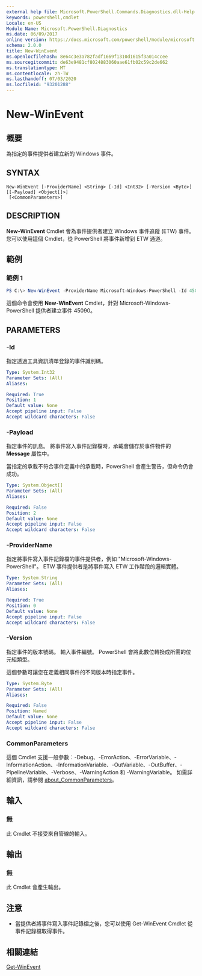 ```yaml
---
external help file: Microsoft.PowerShell.Commands.Diagnostics.dll-Help.xml
keywords: powershell,cmdlet
Locale: en-US
Module Name: Microsoft.PowerShell.Diagnostics
ms.date: 06/09/2017
online version: https://docs.microsoft.com/powershell/module/microsoft.powershell.diagnostics/new-winevent?view=powershell-7&WT.mc_id=ps-gethelp
schema: 2.0.0
title: New-WinEvent
ms.openlocfilehash: 8e64c3e3a782fadf1669f1310d1615f3a014ccee
ms.sourcegitcommit: de63e9481cf8024883060aae61fb02c59c2de662
ms.translationtype: MT
ms.contentlocale: zh-TW
ms.lasthandoff: 07/03/2020
ms.locfileid: "93201288"
---
```

# New-WinEvent

## 概要
為指定的事件提供者建立新的 Windows 事件。

## SYNTAX

```
New-WinEvent [-ProviderName] <String> [-Id] <Int32> [-Version <Byte>] [[-Payload] <Object[]>]
 [<CommonParameters>]
```

## DESCRIPTION

**New-WinEvent** Cmdlet 會為事件提供者建立 Windows 事件追蹤 (ETW) 事件。
您可以使用這個 Cmdlet，從 PowerShell 將事件新增到 ETW 通道。

## 範例

### 範例 1

```powershell
PS C:\> New-WinEvent -ProviderName Microsoft-Windows-PowerShell -Id 45090 -Payload @("Workflow", "Running")
```

這個命令會使用 **New-WinEvent** Cmdlet，針對 Microsoft-Windows-PowerShell 提供者建立事件 45090。

## PARAMETERS

### -Id

指定透過工具資訊清單登錄的事件識別碼。

```yaml
Type: System.Int32
Parameter Sets: (All)
Aliases:

Required: True
Position: 1
Default value: None
Accept pipeline input: False
Accept wildcard characters: False
```

### -Payload

指定事件的訊息。 將事件寫入事件記錄檔時，承載會儲存於事件物件的 **Message** 屬性中。

當指定的承載不符合事件定義中的承載時，PowerShell 會產生警告，但命令仍會成功。

```yaml
Type: System.Object[]
Parameter Sets: (All)
Aliases:

Required: False
Position: 2
Default value: None
Accept pipeline input: False
Accept wildcard characters: False
```

### -ProviderName

指定將事件寫入事件記錄檔的事件提供者，例如 "Microsoft-Windows-PowerShell"。 ETW 事件提供者是將事件寫入 ETW 工作階段的邏輯實體。

```yaml
Type: System.String
Parameter Sets: (All)
Aliases:

Required: True
Position: 0
Default value: None
Accept pipeline input: False
Accept wildcard characters: False
```

### -Version

指定事件的版本號碼。 輸入事件編號。 PowerShell 會將此數位轉換成所需的位元組類型。

這個參數可讓您在定義相同事件的不同版本時指定事件。

```yaml
Type: System.Byte
Parameter Sets: (All)
Aliases:

Required: False
Position: Named
Default value: None
Accept pipeline input: False
Accept wildcard characters: False
```

### CommonParameters

這個 Cmdlet 支援一般參數：-Debug、-ErrorAction、-ErrorVariable、-InformationAction、-InformationVariable、-OutVariable、-OutBuffer、-PipelineVariable、-Verbose、-WarningAction 和 -WarningVariable。 如需詳細資訊，請參閱 [about_CommonParameters](https://go.microsoft.com/fwlink/?LinkID=113216)。

## 輸入

### 無

此 Cmdlet 不接受來自管線的輸入。

## 輸出

### 無

此 Cmdlet 會產生輸出。

## 注意

* 當提供者將事件寫入事件記錄檔之後，您可以使用 Get-WinEvent Cmdlet 從事件記錄檔取得事件。

## 相關連結

[Get-WinEvent](Get-WinEvent.md)
